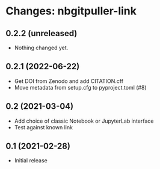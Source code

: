 Changes: nbgitpuller-link
=========================

0.2.2 (unreleased)
------------------

- Nothing changed yet.


0.2.1 (2022-06-22)
------------------

- Get DOI from Zenodo and add CITATION.cff
- Move metadata from setup.cfg to pyproject.toml (#8)


0.2 (2021-03-04)
----------------

- Add choice of classic Notebook or JupyterLab interface
- Test against known link


0.1 (2021-02-28)
----------------

- Initial release
